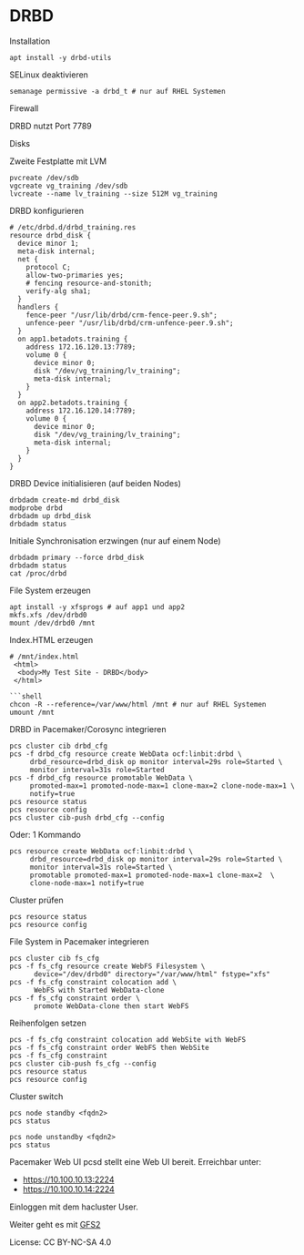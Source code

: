 # DRBD

Installation

```shell
apt install -y drbd-utils
```

SELinux deaktivieren

```shell
semanage permissive -a drbd_t # nur auf RHEL Systemen
```

Firewall

DRBD nutzt Port 7789

Disks

Zweite Festplatte mit LVM

```shell
pvcreate /dev/sdb
vgcreate vg_training /dev/sdb
lvcreate --name lv_training --size 512M vg_training
```

DRBD konfigurieren

```shell
# /etc/drbd.d/drbd_training.res
resource drbd_disk {
  device minor 1;
  meta-disk internal;
  net {
    protocol C;
    allow-two-primaries yes;
    # fencing resource-and-stonith;
    verify-alg sha1;
  }
  handlers {
    fence-peer "/usr/lib/drbd/crm-fence-peer.9.sh";
    unfence-peer "/usr/lib/drbd/crm-unfence-peer.9.sh";
  }
  on app1.betadots.training {
    address 172.16.120.13:7789;
    volume 0 {
      device minor 0;
      disk "/dev/vg_training/lv_training";
      meta-disk internal;
    }
  }
  on app2.betadots.training {
    address 172.16.120.14:7789;
    volume 0 {
      device minor 0;
      disk "/dev/vg_training/lv_training";
      meta-disk internal;
    }
  }
}
```

DRBD Device initialisieren (auf beiden Nodes)

```shell
drbdadm create-md drbd_disk
modprobe drbd
drbdadm up drbd_disk
drbdadm status
```

Initiale Synchronisation erzwingen (nur auf einem Node)

```shell
drbdadm primary --force drbd_disk
drbdadm status
cat /proc/drbd
```

File System erzeugen

```shell
apt install -y xfsprogs # auf app1 und app2
mkfs.xfs /dev/drbd0
mount /dev/drbd0 /mnt
```

Index.HTML erzeugen

```shell
# /mnt/index.html
 <html>
  <body>My Test Site - DRBD</body>
 </html>

```shell
chcon -R --reference=/var/www/html /mnt # nur auf RHEL Systemen
umount /mnt
```

DRBD in Pacemaker/Corosync integrieren

```shell
pcs cluster cib drbd_cfg
pcs -f drbd_cfg resource create WebData ocf:linbit:drbd \
     drbd_resource=drbd_disk op monitor interval=29s role=Started \
     monitor interval=31s role=Started
pcs -f drbd_cfg resource promotable WebData \
     promoted-max=1 promoted-node-max=1 clone-max=2 clone-node-max=1 \
     notify=true
pcs resource status
pcs resource config
pcs cluster cib-push drbd_cfg --config
```

Oder: 1 Kommando

```shell
pcs resource create WebData ocf:linbit:drbd \
     drbd_resource=drbd_disk op monitor interval=29s role=Started \
     monitor interval=31s role=Started \
     promotable promoted-max=1 promoted-node-max=1 clone-max=2  \
     clone-node-max=1 notify=true
```

Cluster prüfen

```shell
pcs resource status
pcs resource config
```

File System in Pacemaker integrieren

```shell
pcs cluster cib fs_cfg
pcs -f fs_cfg resource create WebFS Filesystem \
      device="/dev/drbd0" directory="/var/www/html" fstype="xfs"
pcs -f fs_cfg constraint colocation add \
      WebFS with Started WebData-clone
pcs -f fs_cfg constraint order \
      promote WebData-clone then start WebFS
```

Reihenfolgen setzen

```shell
pcs -f fs_cfg constraint colocation add WebSite with WebFS
pcs -f fs_cfg constraint order WebFS then WebSite
pcs -f fs_cfg constraint
pcs cluster cib-push fs_cfg --config
pcs resource status
pcs resource config
```

Cluster switch

```shell
pcs node standby <fqdn2>
pcs status

pcs node unstandby <fqdn2>
pcs status
```

Pacemaker Web UI
pcsd stellt eine Web UI bereit. Erreichbar unter:

* https://10.100.10.13:2224
* https://10.100.10.14:2224

Einloggen mit dem hacluster User.


Weiter geht es mit [GFS2](../09_GFS2)

License: CC BY-NC-SA 4.0
